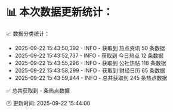 📊 本次数据更新统计：
==========================

📈 数据分类统计：
- 2025-09-22 15:43:50,392 - INFO - 获取到 热点资讯 50 条数据
- 2025-09-22 15:43:52,737 - INFO - 获取到 今日热点 12 条数据
- 2025-09-22 15:43:55,296 - INFO - 获取到 公社热帖 118 条数据
- 2025-09-22 15:43:58,299 - INFO - 获取到 财经日历 65 条数据
- 2025-09-22 15:43:59,944 - INFO - 总共获取到 245 条热点数据

✅ 总共获取到 - 条热点数据

🕐 更新时间: 2025-09-22 15:44:00
